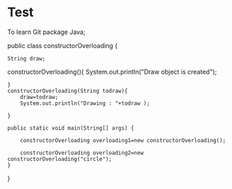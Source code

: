 # Test
To learn Git
package Java;

public class constructorOverloading {
	
	String draw;
	
   constructorOverloading(){
    	System.out.println("Draw object is created");
		
	}
    constructorOverloading(String todraw){
    	draw=todraw;
    	System.out.println("Drawing : "+todraw );
    	 
	}
	
    public static void main(String[] args) {
    	
    	constructorOverloading overloading1=new constructorOverloading();
    	
    	constructorOverloading overloading2=new constructorOverloading("circle");
	}

}
